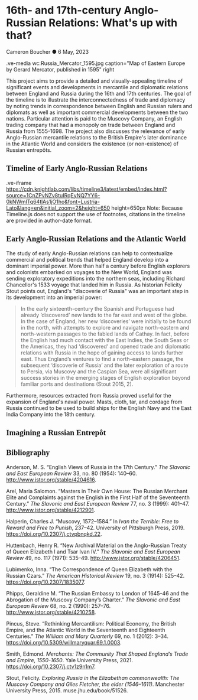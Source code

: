 <style>
    @import url(//fonts.googleapis.com/css?family=Lustria);
    @import url(//fonts.googleapis.com/css?family=Lato);
    #juncture { font-family: Lato; }
    #juncture h1, h2, h3 { font-family: Lustria; }
</style>

# 16th- and 17th-century Anglo-Russian Relations: What's up with that?
Cameron Boucher ● 6 May, 2023

.ve-media wc:Russia_Mercator_1595.jpg caption="Map of Eastern Europe by Gerard Mercator, published in 1595" right

This project aims to provide a detailed and visually-appealing timeline of significant events and developments in mercantile and diplomatic relations between England and Russia during the 16th and 17th centuries. The goal of the timeline is to illustrate the interconnectedness of trade and diplomacy by noting trends in correspondence between English and Russian rulers and diplomats as well as important commercial developments between the two nations. Particular attention is paid to the Muscovy Company, an English trading company that had a monopoly on trade between England and Russia from 1555-1698. The project also discusses the relevance of early Anglo-Russian mercantile relations to the British Empire's later dominance in the Atlantic World and considers the existence (or non-existence) of Russian entrepôts.

## Timeline of Early Anglo-Russian Relations

.ve-iframe https://cdn.knightlab.com/libs/timeline3/latest/embed/index.html?source=1CnZPvNZv8tuIRqEyNQ7YY6-0kNWmITq64tlAs1jO1ho&font=Lustria-Lato&lang=en&initial_zoom=2&height=650 height=650px
Note: Because Timeline.js does not support the use of footnotes, citations in the timeline are provided in author-date format.

## Early Anglo-Russian Relations and the Atlantic World

The study of early Anglo-Russian relations can help to contextualize commercial and political trends that helped England develop into a dominant imperial power. More than half a century before English explorers and colonists embarked on voyages to the New World, England was sending exploratory expeditions into the northern seas, including Richard Chancellor's 1533 voyage that landed him in Russia. As historian Felicity Stout points out, England's "discoverie of Russia" was an important step in its development into an imperial power:
> In the early sixteenth-century the Spanish and Portuguese had already ‘discovered’ new lands to the far east and west of the globe. In the case of England, her new ‘discoveries’ were initially to be found in the north, with attempts to explore and navigate north-eastern and north-western passages to the fabled lands of Cathay. In fact, before the English had much contact with the East Indies, the South Seas or the Americas, they had ‘discovered’ and opened trade and diplomatic relations with Russia in the hope of gaining access to lands further east. Thus England’s ventures to find a north-eastern passage, the subsequent ‘discoverie of Russia’ and the later exploration of a route to Persia, via Muscovy and the Caspian Sea, were all significant success stories in the emerging stages of English exploration beyond familiar ports and destinations (Stout 2015, 2).


Furthermore, resources extracted from Russia proved useful for the expansion of England's naval power. Masts, cloth, tar, and cordage from Russia continued to be used to build ships for the English Navy and the East India Company into the 18th century.

## Imagining a Russian Entrepôt

## Bibliography

Anderson, M. S. “English Views of Russia in the 17th Century.” *The Slavonic and East European Review* 33, no. 80 (1954): 140–60. http://www.jstor.org/stable/4204616.

Arel, Maria Salomon. “Masters in Their Own House: The Russian Merchant Élite and Complaints against the English in the First Half of the Seventeenth Century.” *The Slavonic and East European Review* 77, no. 3 (1999): 401–47. http://www.jstor.org/stable/4212901.

Halperin, Charles J. “Muscovy, 1572–1584.” In *Ivan the Terrible: Free to Reward and Free to Punish*, 237–42. University of Pittsburgh Press, 2019. https://doi.org/10.2307/j.ctvpbnqkd.22.

Huttenbach, Henry R. “New Archival Material on the Anglo-Russian Treaty of Queen Elizabeth I and Tsar Ivan IV.” *The Slavonic and East European Review* 49, no. 117 (1971): 535–49. http://www.jstor.org/stable/4206451.

Lubimenko, Inna. “The Correspondence of Queen Elizabeth with the Russian Czars.” *The American Historical Review* 19, no. 3 (1914): 525–42. https://doi.org/10.2307/1835077.

Phipps, Geraldine M. “The Russian Embassy to London of 1645-46 and the Abrogation of the Muscovy Company’s Charter.” *The Slavonic and East European Review* 68, no. 2 (1990): 257–76. http://www.jstor.org/stable/4210258.

Pincus, Steve. “Rethinking Mercantilism: Political Economy, the British Empire, and the Atlantic World in the Seventeenth and Eighteenth Centuries.” *The William and Mary Quarterly* 69, no. 1 (2012): 3–34. https://doi.org/10.5309/willmaryquar.69.1.0003.

Smith, Edmond. *Merchants: The Community That Shaped England’s Trade and Empire, 1550-1650*. Yale University Press, 2021. https://doi.org/10.2307/j.ctv1z9n1m7.

Stout, Felicity. *Exploring Russia in the Elizabethan commonwealth: The Muscovy Company and Giles Fletcher, the elder (1546–1611)*. Manchester University Press, 2015. muse.jhu.edu/book/51526.



